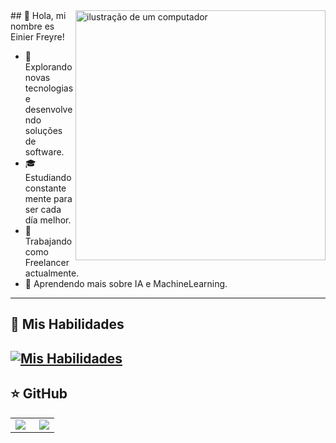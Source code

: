 <img src="https://raw.githubusercontent.com/MicaelliMedeiros/micaellimedeiros/master/image/computer-illustration.png" alt="ilustração de um computador" min-width="400px" max-width="400px" width="400px" align="right">
## 💜 Hola, mi nombre es  Einier Freyre! 

- 🤔 Explorando novas tecnologias e desenvolvendo soluções de software.
- 🎓 Estudiando constantemente para ser cada día melhor.
- 💼 Trabajando como Freelancer actualmente.
- 🌱 Aprendendo mais sobre IA e MachineLearning.
---

## 🚀 Mis Habilidades
[![Mis Habilidades](https://skillicons.dev/icons?i=py,cs,git,github,vscode,sqlite)](https://skillicons.dev)
---

## ⭐ GitHub
<table>
  <tr>
    <td>
      <img
        align="left"
      ![GitHub Stats] src="https://github-readme-stats.vercel.app/api?username=FreyreCorona&show_icons=true"
      />
    </td>
    <td>
      <img
        align="right"
      ![GitHub Languages] src="https://github-readme-stats.vercel.app/api/top-langs/?username=FreyreCorona&theme=dark&hide_border=false&include_all_commits=true&count_private=true&layout=compact"
      />
    </td>
  </tr>
</table>
